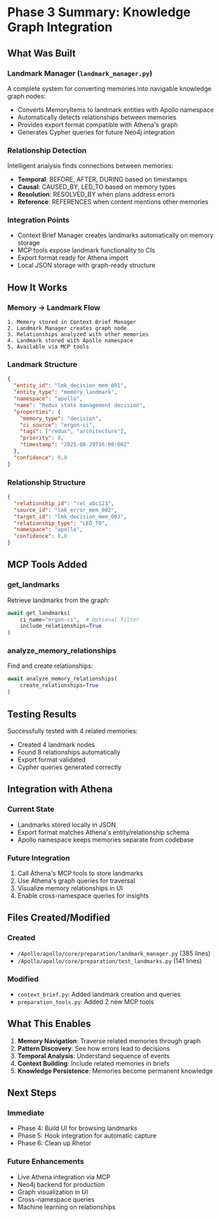 # Phase 3 Summary: Knowledge Graph Integration

## What Was Built

### Landmark Manager (`landmark_manager.py`)
A complete system for converting memories into navigable knowledge graph nodes:
- Converts MemoryItems to landmark entities with Apollo namespace
- Automatically detects relationships between memories
- Provides export format compatible with Athena's graph
- Generates Cypher queries for future Neo4j integration

### Relationship Detection
Intelligent analysis finds connections between memories:
- **Temporal**: BEFORE, AFTER, DURING based on timestamps
- **Causal**: CAUSED_BY, LED_TO based on memory types
- **Resolution**: RESOLVED_BY when plans address errors
- **Reference**: REFERENCES when content mentions other memories

### Integration Points
- Context Brief Manager creates landmarks automatically on memory storage
- MCP tools expose landmark functionality to CIs
- Export format ready for Athena import
- Local JSON storage with graph-ready structure

## How It Works

### Memory → Landmark Flow
```
1. Memory stored in Context Brief Manager
2. Landmark Manager creates graph node
3. Relationships analyzed with other memories
4. Landmark stored with Apollo namespace
5. Available via MCP tools
```

### Landmark Structure
```json
{
  "entity_id": "lmk_decision_mem_001",
  "entity_type": "memory_landmark",
  "namespace": "apollo",
  "name": "Redux state management decision",
  "properties": {
    "memory_type": "decision",
    "ci_source": "ergon-ci",
    "tags": ["redux", "architecture"],
    "priority": 8,
    "timestamp": "2025-08-29T16:00:00Z"
  },
  "confidence": 0.8
}
```

### Relationship Structure
```json
{
  "relationship_id": "rel_abc123",
  "source_id": "lmk_error_mem_002",
  "target_id": "lmk_decision_mem_003",
  "relationship_type": "LED_TO",
  "namespace": "apollo",
  "confidence": 0.8
}
```

## MCP Tools Added

### get_landmarks
Retrieve landmarks from the graph:
```python
await get_landmarks(
    ci_name="ergon-ci",  # Optional filter
    include_relationships=True
)
```

### analyze_memory_relationships
Find and create relationships:
```python
await analyze_memory_relationships(
    create_relationships=True
)
```

## Testing Results

Successfully tested with 4 related memories:
- Created 4 landmark nodes
- Found 8 relationships automatically
- Export format validated
- Cypher queries generated correctly

## Integration with Athena

### Current State
- Landmarks stored locally in JSON
- Export format matches Athena's entity/relationship schema
- Apollo namespace keeps memories separate from codebase

### Future Integration
1. Call Athena's MCP tools to store landmarks
2. Use Athena's graph queries for traversal
3. Visualize memory relationships in UI
4. Enable cross-namespace queries for insights

## Files Created/Modified

### Created
- `/Apollo/apollo/core/preparation/landmark_manager.py` (385 lines)
- `/Apollo/apollo/core/preparation/test_landmarks.py` (141 lines)

### Modified
- `context_brief.py`: Added landmark creation and queries
- `preparation_tools.py`: Added 2 new MCP tools

## What This Enables

1. **Memory Navigation**: Traverse related memories through graph
2. **Pattern Discovery**: See how errors lead to decisions
3. **Temporal Analysis**: Understand sequence of events
4. **Context Building**: Include related memories in briefs
5. **Knowledge Persistence**: Memories become permanent knowledge

## Next Steps

### Immediate
- Phase 4: Build UI for browsing landmarks
- Phase 5: Hook integration for automatic capture
- Phase 6: Clean up Rhetor

### Future Enhancements
- Live Athena integration via MCP
- Neo4j backend for production
- Graph visualization in UI
- Cross-namespace queries
- Machine learning on relationships